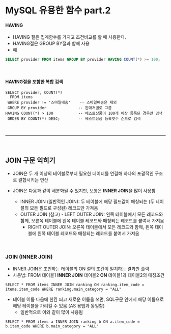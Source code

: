 # MySQL 유용한 함수 part.2

#### HAVING


- HAVING 절은 집계함수를 가지고 조건비교를 할 때 사용한다.
- HAVING절은 GROUP BY절과 함께 사용
- 예

```sql
SELECT provider FROM items GROUP BY provider HAVING COUNT(*) >= 100;
```

<br>

#### HAVING절을 포함한 복합 검색

```mysql
SELECT provider, COUNT(*) 
  FROM items  
 WHERE provider != '스마일배송'    -- 스마일배송은 제외
 GROUP BY provider              -- 판매처별로 그룹
HAVING COUNT(*) > 100           -- 베스트상품이 100개 이상 등록된 경우만 검색
 ORDER BY COUNT(*) DESC;        -- 베스트상품 등록갯수 순으로 검색
```

<br>

---

<br>

## JOIN 구문 익히기

* JOIN은 두 개 이상의 테이블로부터 필요한 데이터를 연결해 하나의 포괄적인 구조로 결합시키는 연산

* JOIN은 다음과 같이 세분화될 수 있지만, 보통은 **INNER JOIN**을 많이 사용함
  - INNER JOIN (일반적인 JOIN): 두 테이블에 해당 필드값이 매칭되는 (두 테이블의 모든 필드로 구성된) 레코드만 가져옴
  - OUTER JOIN (참고)
    	- LEFT OUTER JOIN: 왼쪽 테이블에서 모든 레코드와 함께, 오른쪽 테이블에 왼쪽 테이블 레코드와 매칭되는 레코드를 붙여서 가져옴
   	 - RIGHT OUTER JOIN: 오른쪽 테이블에서 모든 레코드와 함께, 왼쪽 테이블에 왼쪽 테이블 레코드와 매칭되는 레코드를 붙여서 가져옴

<br>

### JOIN (INNER JOIN)
* INNER JOIN은 조인하는 테이블의 ON 절의 조건이 일치하는 결과만 출력
* 사용법: FROM 테이블1 **INNER JOIN** 테이블2 **ON** 테이블1과 테이블2의 매칭조건

```mysql
SELECT * FROM items INNER JOIN ranking ON ranking.item_code = items.item_code WHERE ranking.main_category = "ALL" 
```

* 테이블 이름 다음에 한칸 띄고 새로운 이름을 쓰면, SQL구문 안에서 해당 이름으로 해당 테이블을 가리킬 수 있음 (AS 용법과 동일함)
	- 일반적으로 이와 같이 많이 사용됨

```mysql
SELECT * FROM items a INNER JOIN ranking b ON a.item_code = b.item_code WHERE b.main_category = "ALL" 
```